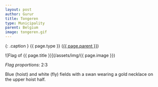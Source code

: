 ```yaml
---
layout: post
author: Gurur
title: Tongeren
type: Municipality
parent: Belgium
image: tongeren.gif
---
```

{: .caption }
{{ page.type }} ([{{ page.parent }}](/2019/03/14/belgium.html))

![Flag of {{ page.title }}](/assets/img/{{ page.image }})

*Flag proportions*: 2:3

Blue (hoist) and white (fly) fields with a swan wearing a gold necklace on the upper hoist half.
